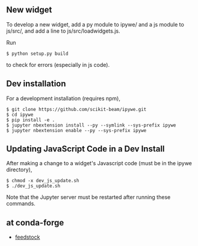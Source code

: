 ## New widget

To develop a new widget, add a py module to ipywe/ and a js module to js/src/, and add a line to js/src/loadwidgets.js.

Run

    $ python setup.py build

to check for errors (especially in js code).

## Dev installation

For a development installation (requires npm),

    $ git clone https://github.com/scikit-beam/ipywe.git
    $ cd ipywe
    $ pip install -e .
    $ jupyter nbextension install --py --symlink --sys-prefix ipywe
    $ jupyter nbextension enable --py --sys-prefix ipywe

## Updating JavaScript Code in a Dev Install

After making a change to a widget's Javascript code (must be in the ipywe directory),

    $ chmod -x dev_js_update.sh
    $ ./dev_js_update.sh

Note that the Jupyter server must be restarted after running these commands.


## at conda-forge

* [feedstock](https://github.com/conda-forge/ipywe-feedstock)
